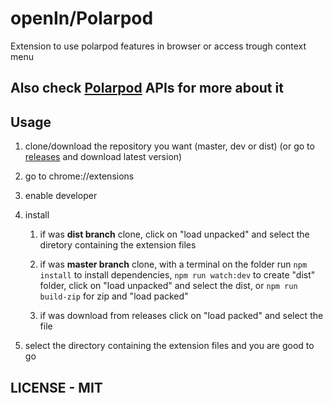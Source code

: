 # openIn/Polarpod

Extension to use polarpod features in browser or access trough context menu

## Also check [Polarpod](https://github.com/matsukii/polarpod) APIs for more about it

## Usage

1. clone/download the repository you want (master, dev or dist) (or go to [releases](https://github.com/Matsukii/polarpod-extension/releases) and download latest version)

2. go to chrome://extensions

3. enable developer 

4. install

    1. if was **dist branch** clone, click on "load unpacked" and select the diretory containing the extension files
    2. if was **master branch** clone, with a terminal on the folder run ```npm install``` to install dependencies, ```npm run watch:dev``` to create "dist" folder, click on "load unpacked" and select the dist, or ```npm run build-zip``` for zip and "load packed"

    3. if was download from releases click on "load packed" and select the file

5. select the directory containing the extension files and you are good to go


## LICENSE - MIT
